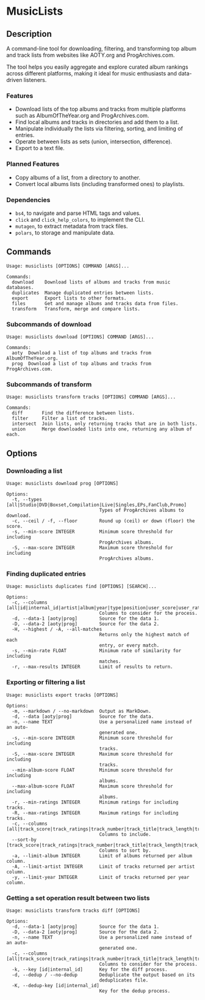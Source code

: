# MusicLists

## Description

A command-line tool for downloading, filtering, and transforming top album and
track lists from websites like AOTY.org and ProgArchives.com.

The tool helps you easily aggregate and explore curated album rankings across
different platforms, making it ideal for music enthusiasts and data-driven
listeners.

### Features

- Download lists of the top albums and tracks from multiple platforms such as
  AlbumOfTheYear.org and ProgArchives.com.
- Find local albums and tracks in directories and add them to a list.
- Manipulate individually the lists via filtering, sorting, and limiting of
  entries.
- Operate between lists as sets (union, intersection, difference).
- Export to a text file.

### Planned Features

- Copy albums of a list, from a directory to another.
- Convert local albums lists (including transformed ones) to playlists.

### Dependencies

- `bs4`, to navigate and parse HTML tags and values.
- `click` and `click_help_colors`, to implement the CLI.
- `mutagen`, to extract metadata from track files.
- `polars`, to storage and manipulate data.

## Commands

```
Usage: musiclists [OPTIONS] COMMAND [ARGS]...

Commands:
  download    Download lists of albums and tracks from music databases.
  duplicates  Manage duplicated entries between lists.
  export      Export lists to other formats.
  files       Get and manage albums and tracks data from files.
  transform   Transform, merge and compare lists.
```

### Subcommands of download

```
Usage: musiclists download [OPTIONS] COMMAND [ARGS]...

Commands:
  aoty  Download a list of top albums and tracks from AlbumOfTheYear.org.
  prog  Download a list of top albums and tracks from ProgArchives.com.
```

### Subcommands of transform

```
Usage: musiclists transform tracks [OPTIONS] COMMAND [ARGS]...

Commands:
  diff       Find the difference between lists.
  filter     Filter a list of tracks.
  intersect  Join lists, only returning tracks that are in both lists.
  union      Merge downloaded lists into one, returning any album of each.
```

## Options

### Downloading a list

```
Usage: musiclists download prog [OPTIONS]

Options:
  -t, --types [all|Studio|DVD|Boxset,Compilation|Live|Singles,EPs,FanClub,Promo]
                                  Types of ProgArchives albums to download.
  -c, --ceil / -f, --floor        Round up (ceil) or down (floor) the score.
  -s, --min-score INTEGER         Minimum score threshold for including
                                  ProgArchives albums.
  -S, --max-score INTEGER         Maximum score threshold for including
                                  ProgArchives albums.
```

### Finding duplicated entries

```
Usage: musiclists duplicates find [OPTIONS] [SEARCH]...

Options:
  -c, --columns [all|id|internal_id|artist|album|year|type|position|user_score|user_ratings|album_path|album_url|cover_url]
                                  Columns to consider for the process.
  -d, --data-1 [aoty|prog]        Source for the data 1.
  -D, --data-2 [aoty|prog]        Source for the data 2.
  -H, --highest / -A, --all-matches
                                  Returns only the highest match of each
                                  entry, or every match.
  -s, --min-rate FLOAT            Minimum rate of similarity for including
                                  matches.
  -r, --max-results INTEGER       Limit of results to return.
```

### Exporting or filtering a list

```
Usage: musiclists export tracks [OPTIONS]

Options:
  -m, --markdown / --no-markdown  Output as MarkDown.
  -d, --data [aoty|prog]          Source for the data.
  -n, --name TEXT                 Use a personalized name instead of an auto-
                                  generated one.
  -s, --min-score INTEGER         Minimum score threshold for including
                                  tracks.
  -S, --max-score INTEGER         Maximum score threshold for including
                                  tracks.
  --min-album-score FLOAT         Minimum score threshold for including
                                  albums.
  --max-album-score FLOAT         Maximum score threshold for including
                                  albums.
  -r, --min-ratings INTEGER       Minimum ratings for including tracks.
  -R, --max-ratings INTEGER       Maximum ratings for including tracks.
  -c, --columns [all|track_score|track_ratings|track_number|track_title|track_length|track_disc|track_path|featuring|track_url|id|internal_id|artist|album|year|type|position|user_score|user_ratings|album_path|album_url|cover_url]
                                  Columns to include.
  --sort-by [track_score|track_ratings|track_number|track_title|track_length|track_disc|featuring|id|internal_id|artist|album|year|type|position|user_score|user_ratings]
                                  Columns to sort by.
  -a, --limit-album INTEGER       Limit of albums returned per album column.
  -A, --limit-artist INTEGER      Limit of tracks returned per artist column.
  -y, --limit-year INTEGER        Limit of tracks returned per year column.
```

### Getting a set operation result between two lists

```
Usage: musiclists transform tracks diff [OPTIONS]

Options:
  -d, --data-1 [aoty|prog]        Source for the data 1.
  -D, --data-2 [aoty|prog]        Source for the data 2.
  -n, --name TEXT                 Use a personalized name instead of an auto-
                                  generated one.
  -c, --columns [all|track_score|track_ratings|track_number|track_title|track_length|track_disc|track_path|featuring|track_url|id|internal_id|artist|album|year|type|position|user_score|user_ratings|album_path|album_url|cover_url]
                                  Columns to consider for the process.
  -k, --key [id|internal_id]      Key for the diff process.
  -d, --dedup / --no-dedup        Deduplicate the output based on its
                                  deduplicates file.
  -K, --dedup-key [id|internal_id]
                                  Key for the dedup process.
```

